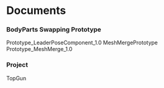 # Documents

### BodyParts Swapping Prototype
Prototype_LeaderPoseComponent_1.0
MeshMergePrototype
Prototype_MeshMerge_1.0
### Project
TopGun
